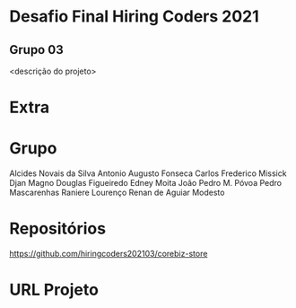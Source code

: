 # Desafio Final Hiring Coders 2021

## Grupo 03

<descrição do projeto>
 
# Extra 
 
<extra>
  
# Grupo
  
  Alcides Novais da Silva
  Antonio Augusto Fonseca
  Carlos Frederico Missick
  Djan Magno
  Douglas Figueiredo
  Edney Moita
  João Pedro M. Póvoa
  Pedro Mascarenhas
  Raniere Lourenço
  Renan de Aguiar Modesto
  
# Repositórios
  
  https://github.com/hiringcoders202103/corebiz-store
  
# URL Projeto
